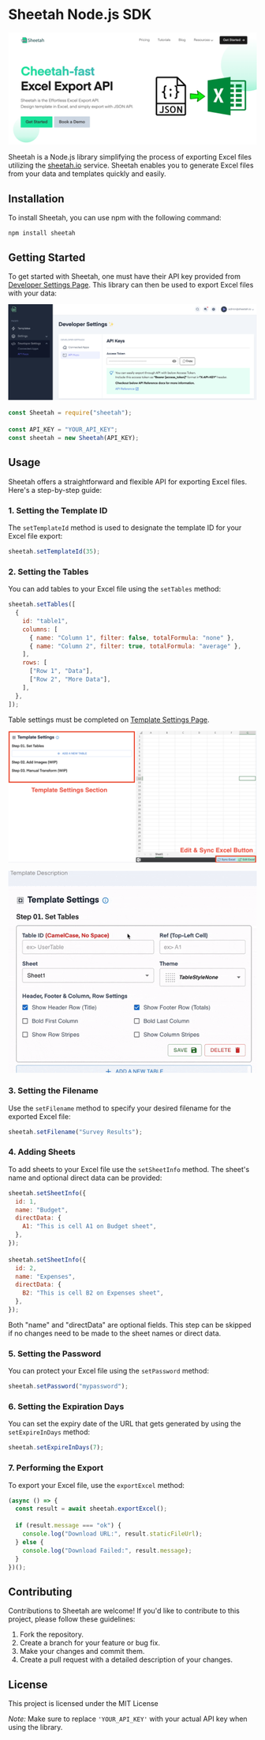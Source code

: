 # Sheetah Node.js SDK

![Sheetah Landing Page](resources/sheetah-landing.png)

Sheetah is a Node.js library simplifying the process of exporting Excel files utilizing the [sheetah.io](https://sheetah.io/) service. Sheetah enables you to generate Excel files from your data and templates quickly and easily.

## Installation

To install Sheetah, you can use npm with the following command:

```shell
npm install sheetah
```

## Getting Started

To get started with Sheetah, one must have their API key provided from [Developer Settings Page](https://app.sheetah.io/). This library can then be used to export Excel files with your data:

![Developer Settings Screenshot](/resources/developer-settings.png)

```javascript
const Sheetah = require("sheetah");

const API_KEY = "YOUR_API_KEY";
const sheetah = new Sheetah(API_KEY);
```

## Usage

Sheetah offers a straightforward and flexible API for exporting Excel files. Here's a step-by-step guide:

### 1. Setting the Template ID

The `setTemplateId` method is used to designate the template ID for your Excel file export:

```javascript
sheetah.setTemplateId(35);
```

### 2. Setting the Tables

You can add tables to your Excel file using the `setTables` method:

```javascript
sheetah.setTables([
  {
    id: "table1",
    columns: [
      { name: "Column 1", filter: false, totalFormula: "none" },
      { name: "Column 2", filter: true, totalFormula: "average" },
    ],
    rows: [
      ["Row 1", "Data"],
      ["Row 2", "More Data"],
    ],
  },
]);
```

Table settings must be completed on [Template Settings Page](https://app.sheetah.io/templates).

![Table Settings](resources/table-settings.png)

![Table Settings GIF](resources/table-settings.gif)

### 3. Setting the Filename

Use the `setFilename` method to specify your desired filename for the exported Excel file:

```javascript
sheetah.setFilename("Survey Results");
```

### 4. Adding Sheets

To add sheets to your Excel file use the `setSheetInfo` method. The sheet's name and optional direct data can be provided:

```javascript
sheetah.setSheetInfo({
  id: 1,
  name: "Budget",
  directData: {
    A1: "This is cell A1 on Budget sheet",
  },
});

sheetah.setSheetInfo({
  id: 2,
  name: "Expenses",
  directData: {
    B2: "This is cell B2 on Expenses sheet",
  },
});
```

Both "name" and "directData" are optional fields. This step can be skipped if no changes need to be made to the sheet names or direct data.

### 5. Setting the Password

You can protect your Excel file using the `setPassword` method:

```javascript
sheetah.setPassword("mypassword");
```

### 6. Setting the Expiration Days

You can set the expiry date of the URL that gets generated by using the `setExpireInDays` method:

```javascript
sheetah.setExpireInDays(7);
```

### 7. Performing the Export

To export your Excel file, use the `exportExcel` method:

```javascript
(async () => {
  const result = await sheetah.exportExcel();

  if (result.message === "ok") {
    console.log("Download URL:", result.staticFileUrl);
  } else {
    console.log("Download Failed:", result.message);
  }
})();
```

## Contributing

Contributions to Sheetah are welcome! If you'd like to contribute to this project, please follow these guidelines:

1. Fork the repository.
2. Create a branch for your feature or bug fix.
3. Make your changes and commit them.
4. Create a pull request with a detailed description of your changes.

## License

This project is licensed under the MIT License

_Note:_ Make sure to replace `'YOUR_API_KEY'` with your actual API key when using the library.
